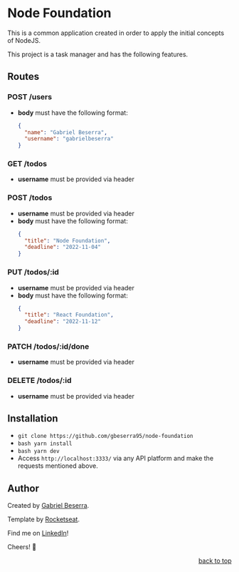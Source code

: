 # Node Foundation

This is a common application created in order to apply the initial concepts of NodeJS.

This project is a task manager and has the following features.

## Routes

### POST /users
- **body** must have the following format:
  ``` json
  {
    "name": "Gabriel Beserra",
    "username": "gabrielbeserra"
  }
  ```

### GET /todos
- **username** must be provided via header

### POST /todos
- **username** must be provided via header
- **body** must have the following format:
  ``` json
  {
    "title": "Node Foundation",
    "deadline": "2022-11-04"
  }
  ```

### PUT /todos/:id
- **username** must be provided via header
- **body** must have the following format:
  ``` json
  {
    "title": "React Foundation",
    "deadline": "2022-11-12"
  }
  ```

### PATCH /todos/:id/done
- **username** must be provided via header

### DELETE /todos/:id
- **username** must be provided via header

## Installation

- `git clone https://github.com/gbeserra95/node-foundation`
- `bash yarn install`
- `bash yarn dev`
- Access `http://localhost:3333/` via any API platform and make the requests mentioned above.

## Author

Created by [Gabriel Beserra](https://github.com/gbeserra95).

Template by [Rocketseat](https://rocketseat.com.br).

Find me on [LinkedIn](https://www.linkedin.com/in/-gabrielbeserra/)!

Cheers! 🍻

<div align="right">
    <a href="#">back to top</a>
</div>